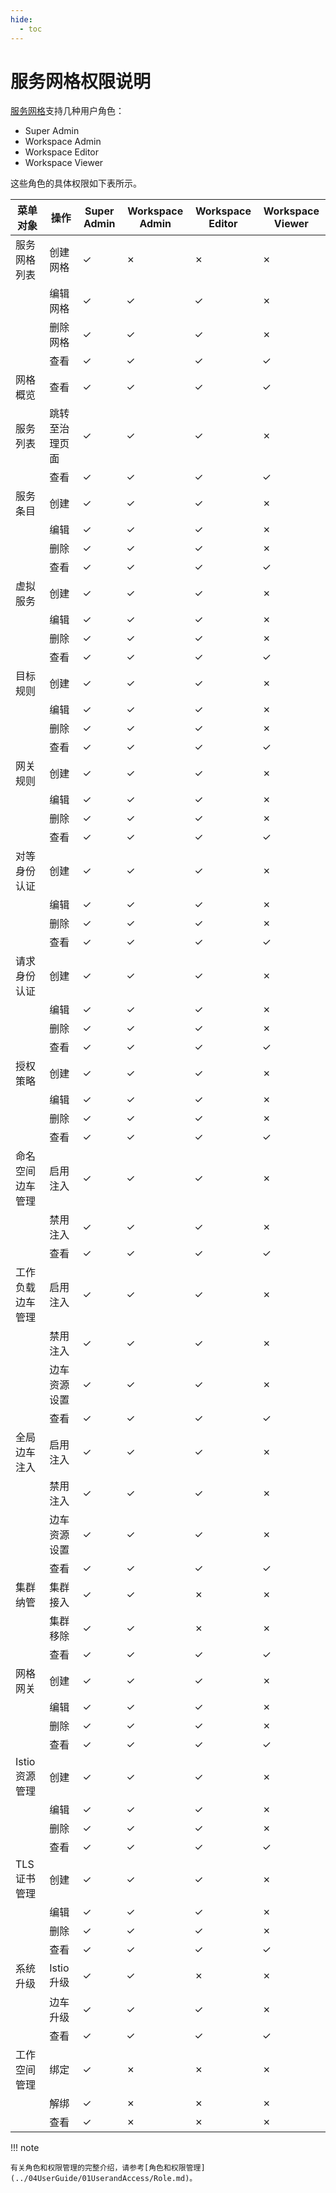 ```yaml
---
hide:
  - toc
---
```


# 服务网格权限说明

[服务网格](../../mspider/01Intro/WhatismSpider.md)支持几种用户角色：

- Super Admin
- Workspace Admin
- Workspace Editor
- Workspace Viewer

<!--
有权限使用`&check;`，无权限使用`&cross;`
-->

这些角色的具体权限如下表所示。

| 菜单对象         | 操作           | Super Admin | Workspace Admin | Workspace Editor | Workspace Viewer |
| ---------------- | -------------- | ----------- | --------------- | ---------------- | ---------------- |
| 服务网格列表     | 创建网格       | &check;           | &cross;               | &cross;                | &cross;                |
|                  | 编辑网格       | &check;           | &check;               | &check;                | &cross;                |
|                  | 删除网格       | &check;           | &check;               | &check;                | &cross;                |
|                  | 查看           | &check;           | &check;               | &check;                | &check;                |
| 网格概览         | 查看           | &check;           | &check;               | &check;                | &check;                |
| 服务列表         | 跳转至治理页面 | &check;           | &check;               | &check;                | &cross;                |
|                  | 查看           | &check;           | &check;               | &check;                | &check;                |
| 服务条目         | 创建           | &check;           | &check;               | &check;                | &cross;                |
|                  | 编辑           | &check;           | &check;               | &check;                | &cross;                |
|                  | 删除           | &check;           | &check;               | &check;                | &cross;                |
|                  | 查看           | &check;           | &check;               | &check;                | &check;                |
| 虚拟服务         | 创建           | &check;           | &check;               | &check;                | &cross;                |
|                  | 编辑           | &check;           | &check;               | &check;                | &cross;                |
|                  | 删除           | &check;           | &check;               | &check;                | &cross;                |
|                  | 查看           | &check;           | &check;               | &check;                | &check;                |
| 目标规则         | 创建           | &check;           | &check;               | &check;                | &cross;                |
|                  | 编辑           | &check;           | &check;               | &check;                | &cross;                |
|                  | 删除           | &check;           | &check;               | &check;                | &cross;                |
|                  | 查看           | &check;           | &check;               | &check;                | &check;                |
| 网关规则         | 创建           | &check;           | &check;               | &check;                | &cross;                |
|                  | 编辑           | &check;           | &check;               | &check;                | &cross;                |
|                  | 删除           | &check;           | &check;               | &check;                | &cross;                |
|                  | 查看           | &check;           | &check;               | &check;                | &check;                |
| 对等身份认证     | 创建           | &check;           | &check;               | &check;                | &cross;                |
|                  | 编辑           | &check;           | &check;               | &check;                | &cross;                |
|                  | 删除           | &check;           | &check;               | &check;                | &cross;                |
|                  | 查看           | &check;           | &check;               | &check;                | &check;                |
| 请求身份认证     | 创建           | &check;           | &check;               | &check;                | &cross;                |
|                  | 编辑           | &check;           | &check;               | &check;                | &cross;                |
|                  | 删除           | &check;           | &check;               | &check;                | &cross;                |
|                  | 查看           | &check;           | &check;               | &check;                | &check;                |
| 授权策略         | 创建           | &check;           | &check;               | &check;                | &cross;                |
|                  | 编辑           | &check;           | &check;               | &check;                | &cross;                |
|                  | 删除           | &check;           | &check;               | &check;                | &cross;                |
|                  | 查看           | &check;           | &check;               | &check;                | &check;                |
| 命名空间边车管理 | 启用注入       | &check;           | &check;               | &check;                | &cross;                |
|                  | 禁用注入       | &check;           | &check;               | &check;                | &cross;                |
|                  | 查看           | &check;           | &check;               | &check;                | &check;                |
| 工作负载边车管理 | 启用注入       | &check;           | &check;               | &check;                | &cross;                |
|                  | 禁用注入       | &check;           | &check;               | &check;                | &cross;                |
|                  | 边车资源设置   | &check;           | &check;               | &check;                | &cross;                |
|                  | 查看           | &check;           | &check;               | &check;                | &check;                |
| 全局边车注入     | 启用注入       | &check;           | &check;               | &check;                | &cross;                |
|                  | 禁用注入       | &check;           | &check;               | &check;                | &cross;                |
|                  | 边车资源设置   | &check;           | &check;               | &check;                | &cross;                |
|                  | 查看           | &check;           | &check;               | &check;                | &check;                |
| 集群纳管         | 集群接入       | &check;           | &check;               | &cross;                | &cross;                |
|                  | 集群移除       | &check;           | &check;               | &cross;                | &cross;                |
|                  | 查看           | &check;           | &check;               | &check;                | &check;                |
| 网格网关         | 创建           | &check;           | &check;               | &check;                | &cross;                |
|                  | 编辑           | &check;           | &check;               | &check;                | &cross;                |
|                  | 删除           | &check;           | &check;               | &check;                | &cross;                |
|                  | 查看           | &check;           | &check;               | &check;                | &check;                |
| Istio 资源管理   | 创建           | &check;           | &check;               | &check;                | &cross;                |
|                  | 编辑           | &check;           | &check;               | &check;                | &cross;                |
|                  | 删除           | &check;           | &check;               | &check;                | &cross;                |
|                  | 查看           | &check;           | &check;               | &check;                | &check;                |
| TLS 证书管理     | 创建           | &check;           | &check;               | &check;                | &cross;                |
|                  | 编辑           | &check;           | &check;               | &check;                | &cross;                |
|                  | 删除           | &check;           | &check;               | &check;                | &cross;                |
|                  | 查看           | &check;           | &check;               | &check;                | &check;                |
| 系统升级         | Istio 升级     | &check;           | &check;               | &cross;                | &cross;                |
|                  | 边车升级       | &check;           | &check;               | &check;                | &cross;                |
|                  | 查看           | &check;           | &check;               | &check;                | &check;                |
| 工作空间管理     | 绑定           | &check;           | &cross;               | &cross;                | &cross;                |
|                  | 解绑           | &check;           | &cross;               | &cross;                | &cross;                |
|                  | 查看           | &check;           | &cross;               | &cross;                | &cross;                |

!!! note

    有关角色和权限管理的完整介绍，请参考[角色和权限管理](../04UserGuide/01UserandAccess/Role.md)。
